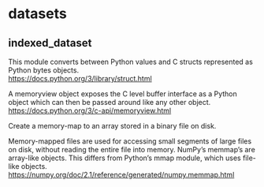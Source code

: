 # datasets

## indexed_dataset

This module converts between Python values and C structs represented as Python bytes objects.  
https://docs.python.org/3/library/struct.html

A memoryview object exposes the C level buffer interface as a Python object which can then be passed around like any other object.  
https://docs.python.org/3/c-api/memoryview.html

Create a memory-map to an array stored in a binary file on disk.

Memory-mapped files are used for accessing small segments of large files on disk, without reading the entire file into memory. NumPy’s memmap’s are array-like objects. This differs from Python’s mmap module, which uses file-like objects.
https://numpy.org/doc/2.1/reference/generated/numpy.memmap.html
